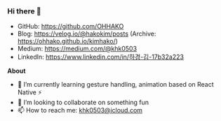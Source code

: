 ### Hi there 👋

- GitHub: https://github.com/OHHAKO
- Blog: https://velog.io/@hakokim/posts (Archive: https://ohhako.github.io/kimhako/)
- Medium: https://medium.com/@khk0503
- LinkedIn: https://www.linkedin.com/in/하경-김-17b32a223

**About**
- 🌱 I’m currently learning gesture handling, animation based on React Native ⚡️
- 👯 I’m looking to collaborate on something fun
- 📫 How to reach me: khk0503@icloud.com

<!--
**OHHAKO/OHHAKO** is a ✨ _special_ ✨ repository because its `README.md` (this file) appears on your GitHub profile.

Here are some ideas to get you started:

- 🔭 I’m currently working on ...
- 🤔 I’m looking for help with ...
- 💬 Ask me about ...

- 😄 Pronouns: ...
- ⚡ Fun fact: ...
-->
